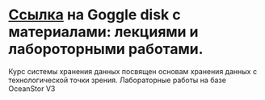 # [Ссылка](https://drive.google.com/drive/folders/1M66UOIcby_P7sk3VNjI9EUNT9a0UPyHV?usp=sharing) на Goggle disk с материалами: лекциями и лабороторными работами.

Курс системы хранения данных посвящен основам хранения данных с технологической точки зрения. 
Лабораторные работы на базе OceanStor V3
